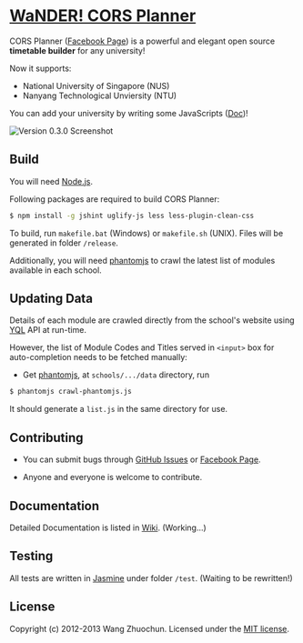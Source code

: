 # [WaNDER! CORS Planner](http://cors.bicrement.com/)

CORS Planner ([Facebook Page](https://www.facebook.com/cors.planner)) is a powerful and elegant open source **timetable builder** for any university!

Now it supports:

- National University of Singapore (NUS)
- Nanyang Technological Unviersity (NTU)

You can add your university by writing some JavaScripts ([Doc](https://github.com/zhuochun/cors-planner/wiki/How-to-Add-your-University))!

![Version 0.3.0 Screenshot](https://fbcdn-sphotos-f-a.akamaihd.net/hphotos-ak-ash3/530386_522148014470753_1886317266_n.png)

## Build

You will need [Node.js](http://nodejs.org).

Following packages are required to build CORS Planner:

```bash
$ npm install -g jshint uglify-js less less-plugin-clean-css
```

To build, run `makefile.bat` (Windows) or `makefile.sh` (UNIX). Files will be generated in folder `/release`.

Additionally, you will need [phantomjs](http://phantomjs.org/) to crawl the latest list of modules available in each school.

## Updating Data

Details of each module are crawled directly from the school's website using [YQL](http://developer.yahoo.com/yql/) API at run-time.

However, the list of Module Codes and Titles served in `<input>` box for auto-completion needs to be fetched manually:

* Get [phantomjs](http://phantomjs.org/), at `schools/.../data` directory, run

```bash
$ phantomjs crawl-phantomjs.js
```

It should generate a `list.js` in the same directory for use.

## Contributing

* You can submit bugs through [GitHub Issues](https://github.com/zhuochun/cors-planner/issues) or [Facebook Page](https://www.facebook.com/cors.planner).

* Anyone and everyone is welcome to contribute.

## Documentation

Detailed Documentation is listed in [Wiki](https://github.com/zhuochun/cors-planner/wiki). (Working...)

## Testing

All tests are written in [Jasmine](http://pivotal.github.com/jasmine/) under folder `/test`. (Waiting to be rewritten!)

## License

Copyright (c) 2012-2013 Wang Zhuochun. Licensed under the [MIT license](https://github.com/zhuochun/cors-planner/blob/master/LICENSE).

